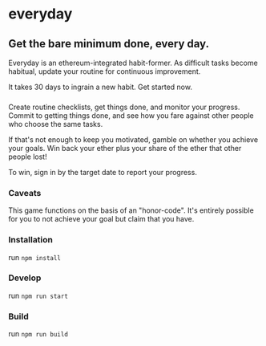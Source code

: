 # everyday

## Get the bare minimum done, every day.

Everyday is an ethereum-integrated habit-former. As difficult tasks become habitual, update your routine for continuous improvement.

It takes 30 days to ingrain a new habit. Get started now.

###

Create routine checklists, get things done, and monitor your progress. Commit to getting things done, and see how you fare against other people who choose the same tasks.

If that's not enough to keep you motivated, gamble on whether you achieve your goals. Win back your ether plus your share of the ether that other people lost!

To win, sign in by the target date to report your progress.

### Caveats

This game functions on the basis of an "honor-code". It's entirely possible for you to not achieve your goal but claim that you have.

### Installation
run `npm install`

### Develop
run `npm run start`

### Build
run `npm run build`

